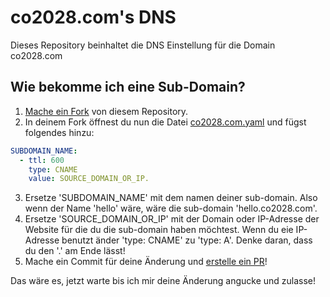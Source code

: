 # co2028.com's DNS
Dieses Repository beinhaltet die DNS Einstellung für die Domain co2028.com

## Wie bekomme ich eine Sub-Domain?
1. [Mache ein Fork](https://docs.github.com/en/free-pro-team@latest/github/getting-started-with-github/fork-a-repo) von diesem Repository.
2. In deinem Fork öffnest du nun die Datei [co2028.com.yaml](./2028.com.yaml) und fügst folgendes hinzu:
```yaml
SUBDOMAIN_NAME:
  - ttl: 600
    type: CNAME
    value: SOURCE_DOMAIN_OR_IP.
```
3. Ersetze 'SUBDOMAIN_NAME' mit dem namen deiner sub-domain. Also wenn der Name 'hello' wäre, wäre die sub-domain 'hello.co2028.com'.
4. Ersetze 'SOURCE_DOMAIN_OR_IP' mit der Domain oder IP-Adresse der Website für die du die sub-domain haben möchtest. Wenn du eie IP-Adresse benutzt änder 'type: CNAME' zu 'type: A'. Denke daran, dass du den '.' am Ende lässt!
5. Mache ein Commit für deine Änderung und [erstelle ein PR](https://docs.github.com/en/free-pro-team@latest/github/collaborating-with-issues-and-pull-requests/creating-a-pull-request-from-a-fork)!

Das wäre es, jetzt warte bis ich mir deine Änderung angucke und zulasse!

